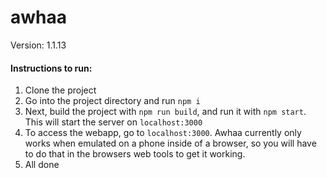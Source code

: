 # awhaa
Version: 1.1.13

#### Instructions to run:
1. Clone the project
2. Go into the project directory and run ```npm i```
3. Next, build the project with ```npm run build```, and run it with ```npm start```. This will start the server on ```localhost:3000```
4. To access the webapp, go to ```localhost:3000```. Awhaa currently only works when emulated on a phone inside of a browser, so you will have to do that in the browsers web tools to get it working.
5. All done
